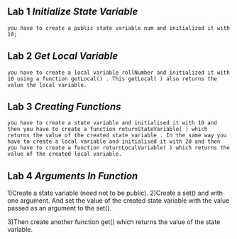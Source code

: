 ## Lab 1 _Initialize State Variable_
`you have to create a public state variable num and initialized it with 10;`

## Lab 2 _Get Local Variable_
`you have to create a local variable rollNumber and initialized it with 10 using a function getLocal() . This getLocal( ) also returns the value the local variable.`

## Lab 3 _Creating Functions_
`you have to create a state variable and initialised it with 10 and then you have to create a function returnStateVariable( ) which returns the value of the created state variable .
In the same way you have to create a local variable and initialised it with 20 and then you have to create a function returnLocalVariable( ) which returns the value of the created local variable.`

## Lab 4 _Arguments In Function_

1)Create a state variable (need not to be public).
2)Create a set() and with one argument. And set the value of the created state variable with the value passed as an argument to the set().

3)Then create another function get() which returns the value of the state variable.
